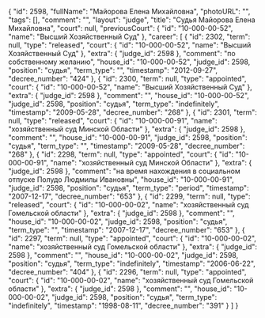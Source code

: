 {
    "id": 2598,
    "fullName": "Майорова Елена Михайловна",
    "photoURL": "",
    "tags": [],
    "comment": "",
    "layout": "judge",
    "title": "Судья Майорова Елена Михайловна",
    "court": null,
    "previousCourt": {
        "id": "10-000-00-52",
        "name": "Высший Хозяйственный Суд"
    },
    "career": [
        {
            "id": 2302,
            "term": null,
            "type": "released",
            "court": {
                "id": "10-000-00-52",
                "name": "Высший Хозяйственный Суд"
            },
            "extra": {
                "judge_id": 2598
            },
            "comment": "по собственному желанию",
            "house_id": "10-000-00-52",
            "judge_id": 2598,
            "position": "судья",
            "term_type": "",
            "timestamp": "2012-09-27",
            "decree_number": "424"
        },
        {
            "id": 2300,
            "term": null,
            "type": "appointed",
            "court": {
                "id": "10-000-00-52",
                "name": "Высший Хозяйственный Суд"
            },
            "extra": {
                "judge_id": 2598
            },
            "comment": "",
            "house_id": "10-000-00-52",
            "judge_id": 2598,
            "position": "судья",
            "term_type": "indefinitely",
            "timestamp": "2009-05-28",
            "decree_number": "268"
        },
        {
            "id": 2301,
            "term": null,
            "type": "released",
            "court": {
                "id": "10-000-00-91",
                "name": "хозяйственный суд Минской Области"
            },
            "extra": {
                "judge_id": 2598
            },
            "comment": "",
            "house_id": "10-000-00-91",
            "judge_id": 2598,
            "position": "судья",
            "term_type": "",
            "timestamp": "2009-05-28",
            "decree_number": "268"
        },
        {
            "id": 2298,
            "term": null,
            "type": "appointed",
            "court": {
                "id": "10-000-00-91",
                "name": "хозяйственный суд Минской Области"
            },
            "extra": {
                "judge_id": 2598
            },
            "comment": "на время нахождения в социальном отпуске Полудо Людмилы Ивановны",
            "house_id": "10-000-00-91",
            "judge_id": 2598,
            "position": "судья",
            "term_type": "period",
            "timestamp": "2007-12-17",
            "decree_number": "653"
        },
        {
            "id": 2299,
            "term": null,
            "type": "released",
            "court": {
                "id": "10-000-00-02",
                "name": "хозяйственный суд Гомельской области"
            },
            "extra": {
                "judge_id": 2598
            },
            "comment": "",
            "house_id": "10-000-00-02",
            "judge_id": 2598,
            "position": "судья",
            "term_type": "",
            "timestamp": "2007-12-17",
            "decree_number": "653"
        },
        {
            "id": 2297,
            "term": null,
            "type": "appointed",
            "court": {
                "id": "10-000-00-02",
                "name": "хозяйственный суд Гомельской области"
            },
            "extra": {
                "judge_id": 2598
            },
            "comment": "",
            "house_id": "10-000-00-02",
            "judge_id": 2598,
            "position": "судья",
            "term_type": "indefinitely",
            "timestamp": "2006-06-22",
            "decree_number": "404"
        },
        {
            "id": 2296,
            "term": null,
            "type": "appointed",
            "court": {
                "id": "10-000-00-02",
                "name": "хозяйственный суд Гомельской области"
            },
            "extra": {
                "judge_id": 2598
            },
            "comment": "",
            "house_id": "10-000-00-02",
            "judge_id": 2598,
            "position": "судья",
            "term_type": "indefinitely",
            "timestamp": "1998-08-11",
            "decree_number": "391"
        }
    ]
}